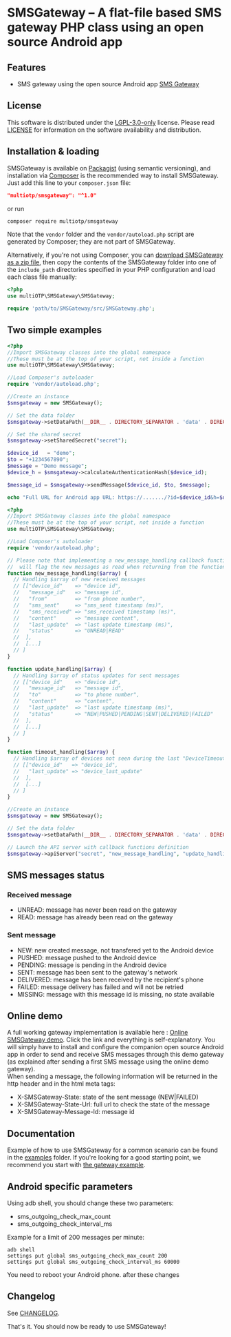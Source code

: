 # SMSGateway – A flat-file based SMS gateway PHP class using an open source Android app

## Features
- SMS gateway using the open source Android app [SMS Gateway](https://github.com/medic/cht-gateway/releases/latest)

## License
This software is distributed under the [LGPL-3.0-only](https://www.gnu.org/licenses/lgpl-3.0.html) license. Please read [LICENSE](https://github.com/multiOTP/SMSGateway/blob/master/LICENSE) for information on the software availability and distribution.

## Installation & loading
SMSGateway is available on [Packagist](https://packagist.org/packages/multiOTP/SMSGateway) (using semantic versioning), and installation via [Composer](https://getcomposer.org) is the recommended way to install SMSGateway. Just add this line to your `composer.json` file:

```json
"multiotp/smsgateway": "^1.0"
```

or run

```sh
composer require multiotp/smsgateway
```

Note that the `vendor` folder and the `vendor/autoload.php` script are generated by Composer; they are not part of SMSGateway.

Alternatively, if you're not using Composer, you
can [download SMSGateway as a zip file](https://github.com/multiOTP/SMSGateway/archive/master.zip), then copy the contents of the SMSGateway folder into one of the `include_path` directories specified in your PHP configuration and load each class file manually:

```php
<?php
use multiOTP\SMSGateway\SMSGateway;

require 'path/to/SMSGateway/src/SMSGateway.php';
```

## Two simple examples

```php
<?php
//Import SMSGateway classes into the global namespace
//These must be at the top of your script, not inside a function
use multiOTP\SMSGateway\SMSGateway;

//Load Composer's autoloader
require 'vendor/autoload.php';

//Create an instance
$smsgateway = new SMSGateway();

// Set the data folder
$smsgateway->setDataPath(__DIR__ . DIRECTORY_SEPARATOR . 'data' . DIRECTORY_SEPARATOR);

// Set the shared secret
$smsgateway->setSharedSecret("secret");

$device_id   = "demo";
$to = "+1234567890";
$message = "Demo message";
$device_h = $smsgateway->calculateAuthenticationHash($device_id);

$message_id = $smsgateway->sendMessage($device_id, $to, $message);

echo "Full URL for Android app URL: https://......./?id=$device_id&h=$device_h";
```

```php
<?php
//Import SMSGateway classes into the global namespace
//These must be at the top of your script, not inside a function
use multiOTP\SMSGateway\SMSGateway;

//Load Composer's autoloader
require 'vendor/autoload.php';

// Please note that implementing a new_message_handling callback function
//  will flag the new messages as read when returning from the function.
function new_message_handling($array) {
  // Handling $array of new received messages
  // [["device_id"    => "device id",
  //   "message_id"   => "message id",
  //   "from"         => "from phone number",
  //   "sms_sent"     => "sms_sent timestamp (ms)",
  //   "sms_received" => "sms_received timestamp (ms)",
  //   "content"      => "message content",
  //   "last_update"  => "last update timestamp (ms)",
  //   "status"       => "UNREAD|READ"
  //  ],
  //  [...]
  // ]
}

function update_handling($array) {
  // Handling $array of status updates for sent messages
  // [["device_id"    => "device id",
  //   "message_id"   => "message id",
  //   "to"           => "to phone number",
  //   "content"      => "content",
  //   "last_update"  => "last update timestamp (ms)",
  //   "status"       => "NEW|PUSHED|PENDING|SENT|DELIVERED|FAILED"
  //  ],
  //  [...]
  // ]
}

function timeout_handling($array) {
  // Handling $array of devices not seen during the last "DeviceTimeout" seconds
  // [["device_id"   => "device_id",
  //   "last_update" => "device_last_update"
  //  ],
  //  [...]
  // ]
}

//Create an instance
$smsgateway = new SMSGateway();

// Set the data folder
$smsgateway->setDataPath(__DIR__ . DIRECTORY_SEPARATOR . 'data' . DIRECTORY_SEPARATOR);

// Launch the API server with callback functions definition
$smsgateway->apiServer("secret", "new_message_handling", "update_handling", "timeout_handling");
```

## SMS messages status

### Received message
- UNREAD: message has never been read on the gateway
- READ: message has already been read on the gateway

### Sent message
- NEW: new created message, not transfered yet to the Android device
- PUSHED: message pushed to the Android device
- PENDING: message is pending in the Android device
- SENT: message has been sent to the gateway's network
- DELIVERED: message has been received by the recipient's phone
- FAILED: message delivery has failed and will not be retried
- MISSING: message with this message id is missing, no state available

## Online demo
A full working gateway implementation is available here : [Online SMSGateway demo](https://1-2-3-4-5-6.net/smsgateway/). Click the link and everything is self-explanatory. You will simply have to install and configure the companion open source Android app in order to send and receive SMS messages through this demo gateway (as explained after sending a first SMS message using the online demo gateway).  
When sending a message, the following information will be returned in the http header and in the html meta tags:
- X-SMSGateway-State: state of the sent message (NEW|FAILED)
- X-SMSGateway-State-Url: full url to check the state of the message
- X-SMSGateway-Message-Id: message id

## Documentation
Example of how to use SMSGateway for a common scenario can be found in the [examples](https://github.com/multiOTP/SMSGateway/tree/master/examples) folder. If you're looking for a good starting point, we recommend you start with [the gateway example](https://github.com/multiOTP/SMSGateway/tree/master/examples/gateway.php).

## Android specific parameters
Using adb shell, you should change these two parameters:
- sms_outgoing_check_max_count
- sms_outgoing_check_interval_ms

Example for a limit of 200 messages per minute:

```
adb shell
settings put global sms_outgoing_check_max_count 200
settings put global sms_outgoing_check_interval_ms 60000
```

You need to reboot your Android phone. after these changes

## Changelog
See [CHANGELOG](CHANGELOG.md).

That's it. You should now be ready to use SMSGateway!